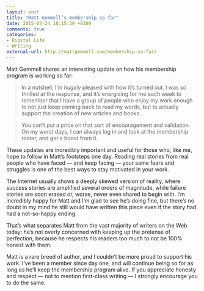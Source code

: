 ```yaml
---
layout: post
title: "Matt Gemmell’s membership so far"
date: 2015-07-24 18:15:39 +0200
comments: true
categories: 
- Digital Life
- Writing
external-url: http://mattgemmell.com/membership-so-far/
---
```


Matt Gemmell shares an interesting update on how his membership program is working so far:

> In a nutshell, I’m _hugely_ pleased with how it’s turned out. I was so thrilled at the response, and it’s energising for me each week to remember that I have a group of people who enjoy my work enough to not just keep coming back to read my words, but to actually support the creation of new articles and books.

> You can’t put a price on that sort of encouragement and validation. On my worst days, I can always log in and look at the membership roster, and get a boost from it.

These updates are incredibly important and useful for those who, like me, hope to follow in Matt’s footsteps one day. Reading real stories from real people who have faced — and keep facing — your same fears and struggles is one of the best ways to stay motivated in your work.

The Internet usually shows a deeply skewed version of reality, where success stories are amplified several orders of magnitude, while failure stories are soon erased or, worse, never even shared to begin with. I’m incredibly happy for Matt and I’m glad to see he’s doing fine, but there’s no doubt in my mind he still would have written this piece even if the story had had a not-so-happy ending.

That’s what separates Matt from the vast majority of writers on the Web today: he’s not overly concerned with keeping up the pretense of perfection, because he respects his readers too much to not be 100% honest with them.

Matt is a rare breed of author, and I couldn’t be more proud to support his work. I’ve been a member since day one, and will continue being so for as long as he’ll keep the membership program alive. If you appreciate honesty and respect — not to mention first-class writing — I strongly encourage you to do the same.